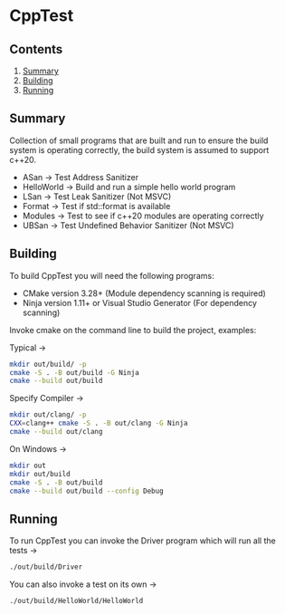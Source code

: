 # CppTest

## Contents

1. [Summary](#summary)
2. [Building](#building)
3. [Running](#running)

## Summary <a name="summary"></a>

Collection of small programs that are built and run to ensure the build system
is operating correctly, the build system is assumed to support c++20.

- ASan       -> Test Address Sanitizer
- HelloWorld -> Build and run a simple hello world program
- LSan       -> Test Leak Sanitizer (Not MSVC)
- Format     -> Test if std::format is available
- Modules    -> Test to see if c++20 modules are operating correctly
- UBSan      -> Test Undefined Behavior Sanitizer (Not MSVC)

## Building <a name="building"></a>

To build CppTest you will need the following programs:

- CMake version 3.28+ (Module dependency scanning is required)
- Ninja version 1.11+ or Visual Studio Generator (For dependency scanning)

Invoke cmake on the command line to build the project, examples:

Typical ->
```bash
mkdir out/build/ -p
cmake -S . -B out/build -G Ninja
cmake --build out/build
```

Specify Compiler ->
```bash
mkdir out/clang/ -p
CXX=clang++ cmake -S . -B out/clang -G Ninja
cmake --build out/clang
```

On Windows ->
```bash
mkdir out
mkdir out/build
cmake -S . -B out/build
cmake --build out/build --config Debug
```

## Running <a name="running"></a>

To run CppTest you can invoke the Driver program which will run all the tests ->
```bash
./out/build/Driver
```
You can also invoke a test on its own ->
```bash
./out/build/HelloWorld/HelloWorld
```
